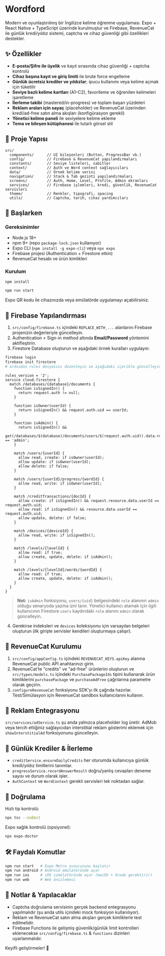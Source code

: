 # Wordford

Modern ve oyunlaştırılmış bir İngilizce kelime öğrenme uygulaması. Expo + React Native + TypeScript üzerinde kurulmuştur ve Firebase, RevenueCat ile günlük kredi/yıldız sistemi, captcha ve cihaz güvenliği gibi özellikleri destekler.

## ✨ Özellikler
- **E-posta/Şifre ile üyelik** ve kayıt sırasında cihaz güvenliği + captcha kontrolü
- **Cihaz başına kayıt ve giriş limiti** ile brute force engelleme
- **Günlük ücretsiz krediler ve yıldızlar**; ipucu kullanımı veya kelime açmak için tüketilir
- **Seviye bazlı kelime kartları** (A1–C2), favorileme ve öğrenilen kelimeleri işaretleme
- **İlerleme takibi** (mastered/in-progress) ve toplam başarı yüzdeleri
- **Reklam araları için sayaç** (placeholder) ve RevenueCat üzerinden kredi/ad-free satın alma akışları (konfigürasyon gerekli)
- **Yönetici kelime paneli** ile seviyelere kelime ekleme
- **Tema ve bileşen kütüphanesi** ile tutarlı görsel stil

## 📁 Proje Yapısı
```
src/
  components/      // UI bileşenleri (Button, ProgressBar vb.)
  config/          // Firebase & RevenueCat yapılandırmaları
  constants/       // Seviye listeleri, sabitler
  context/         // Auth ve Word context sağlayıcıları
  data/            // Örnek kelime verisi
  navigation/      // Stack & Tab gezinti yapılandırmaları
  screens/         // Auth, Home, Level, Profile, Admin ekranları
  services/        // Firebase işlemleri, kredi, güvenlik, RevenueCat servisleri
  theme/           // Renkler, tipografi, spacing
  utils/           // Captcha, tarih, cihaz yardımcıları
```

## 🚀 Başlarken
### Gereksinimler
- Node.js 18+
- npm 9+ (repo `package-lock.json` kullanıyor)
- Expo CLI (`npm install -g expo-cli`) veya `npx expo`
- Firebase projesi (Authentication + Firestore etkin)
- RevenueCat hesabı ve ürün kimlikleri

### Kurulum
```bash
npm install
```

```bash
npm run start
```
Expo QR kodu ile cihazınızda veya emülatörde uygulamayı açabilirsiniz.

## 🔐 Firebase Yapılandırması
1. `src/config/firebase.ts` içindeki `REPLACE_WITH_...` alanlarını Firebase projenizin değerleriyle güncelleyin.
2. Authentication > Sign-in method altında **Email/Password** yöntemini aktifleştirin.
3. Firestore Database oluşturun ve aşağıdaki örnek kuralları uygulayın:

```bash
firebase login
firebase init firestore
# ardından rules dosyasını düzenleyin ve aşağıdaki içerikle güncelleyin
```

```text
rules_version = '2';
service cloud.firestore {
  match /databases/{database}/documents {
    function isSignedIn() {
      return request.auth != null;
    }

    function isOwner(userId) {
      return isSignedIn() && request.auth.uid == userId;
    }

    function isAdmin() {
      return isSignedIn() &&
        get(/databases/$(database)/documents/users/$(request.auth.uid)).data.role == 'admin';
    }

    match /users/{userId} {
      allow read, create: if isOwner(userId);
      allow update: if isOwner(userId);
      allow delete: if false;
    }

    match /users/{userId}/progress/{wordId} {
      allow read, write: if isOwner(userId);
    }

    match /creditTransactions/{docId} {
      allow create: if isSignedIn() && request.resource.data.userId == request.auth.uid;
      allow read: if isSignedIn() && resource.data.userId == request.auth.uid;
      allow update, delete: if false;
    }

    match /devices/{deviceId} {
      allow read, write: if isSignedIn();
    }

    match /levels/{levelId} {
      allow read: if true;
      allow create, update, delete: if isAdmin();
    }

    match /levels/{levelId}/words/{wordId} {
      allow read: if true;
      allow create, update, delete: if isAdmin();
    }
  }
}
```

> **Not:** `isAdmin` fonksiyonu, `users/{uid}` belgesindeki `role` alanının `admin` olduğu senaryoda yazma izni tanır. Yönetici kullanıcı atamak için ilgili kullanıcının Firestore `users` kaydındaki `role` alanını `admin` olarak güncelleyin.

4. Gerekirse indeksleri ve `devices` koleksiyonu için varsayılan belgeleri oluşturun (ilk girişte servisler kendileri oluşturmaya çalışır).

## 💸 RevenueCat Kurulumu
1. `src/config/appConfig.ts` içindeki `REVENUECAT_KEYS.apiKey` alanına RevenueCat public API anahtarınızı girin.
2. RevenueCat’te "credits" ve "ad-free" ürünlerini oluşturun ve `src/types/models.ts` içindeki `PurchasePackageIds` tipini kullanarak ürün kimliklerini `purchasePackage` ve `purchaseAdFree` çağrılarına parametre olarak geçirin.
3. `configureRevenueCat` fonksiyonu SDK’yı ilk çağrıda hazırlar. Test/Simülasyon için RevenueCat sandbox kullanıcılarını kullanın.

## 📱 Reklam Entegrasyonu
`src/services/adService.ts` şu anda yalnızca placeholder log üretir. AdMob veya tercih ettiğiniz sağlayıcıdan interstitial reklam gösterimi eklemek için `showInterstitialAd` fonksiyonunu güncelleyin.

## 🔄 Günlük Krediler & İlerleme
- `creditService.ensureDailyCredits` her oturumda kullanıcıya günlük kredi/yıldız limitlerini tanımlar.
- `progressService.recordAnswerResult` doğru/yanlış cevapları deneme sayısı ve durum olarak işler.
- `AuthContext` ve `WordContext` gerekli servisleri tek noktadan sağlar.

## 🧪 Doğrulama
Hızlı tip kontrolü:

```bash
npx tsc --noEmit
```

Expo sağlık kontrolü (opsiyonel):

```bash
npx expo-doctor
```

## 🛠️ Faydalı Komutlar
```bash
npm run start   # Expo Metro sunucusunu başlatır
npm run android # Android emülatöründe açar
npm run ios     # iOS simülatöründe açar (macOS + Xcode gerektirir)
npm run web     # Web önizlemesi
```

## 📓 Notlar & Yapılacaklar
- Captcha doğrulama servisinin gerçek backend entegrasyonu yapılmalıdır (şu anda utils içindeki mock fonksiyon kullanılıyor).
- Reklam ve RevenueCat satın alma akışları gerçek kimliklerle test edilmelidir.
- Firebase Functions ile gelişmiş güvenlik/günlük limit kontrolleri eklenecekse `src/config/firebase.ts` & `functions` dizinleri uyarlanmalıdır.

Keyifli geliştirmeler! 🎉
